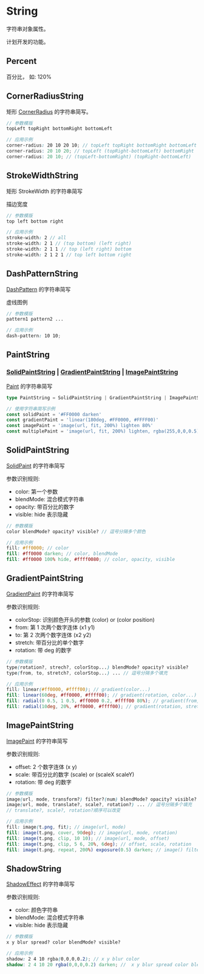 # String

字符串对象属性。

计划开发的功能。

## Percent

百分比， 如: 120%

## CornerRadiusString

矩形 [CornerRadius](../../display/Rect.md#cornerradius-number--number) 的字符串简写。

```scss
// 参数模版
topLeft topRight bottomRight bottomLeft

// 应用示例
corner-radius: 20 10 20 10; // topLeft topRight bottomRight bottomLeft
corner-radius: 20 10 20; // topLeft (topRight-bottomLeft) bottomRight
corner-radius: 20 10; // (topLeft-bottomRight) (topRight-bottomLeft)
```

## StrokeWidthString

矩形 StrokeWidth 的字符串简写

描边宽度

```scss
// 参数模版
top left bottom right

// 应用示例
stroke-width: 2 // all
stroke-width: 2 1 // (top bottom) (left right)
stroke-width: 2 1 1 // top (left right) bottom
stroke-width: 2 1 2 1 // top left bottom right
```

## DashPatternString

[DashPattern](/reference/UI/stroke.md#dashpattern-number) 的字符串简写

虚线图例

```scss
// 参数模版
pattern1 pattern2 ...

// 应用示例
dash-pattern: 10 10;
```

## PaintString

### [SolidPaintString](#solidpaintstring) | [GradientPaintString](#gradientpaintstring) | [ImagePaintString](#imagepaintstring)

[Paint](./Paint.md) 的字符串简写

```ts
type PaintString = SolidPaintString | GradientPaintString | ImagePaintString

// 使用字符串简写示例
const solidPaint = '#FF0000 darken'
const gradientPaint = 'linear(180deg, #FF0000, #FFFF00)'
const imagePaint = 'image(url, fit, 200%) lighten 80%'
const multiplePaint = 'image(url, fit, 200%) lighten, rgba(255,0,0,0.5)'
```

## SolidPaintString

[SolidPaint](/reference/UI/paint/solid.md) 的字符串简写

参数识别规则:

- color: 第一个参数
- blendMode: 混合模式字符串
- opacity: 带百分比的数字
- visible: hide 表示隐藏

```scss
// 参数模版
color blendMode? opacity? visible? // 逗号分隔多个颜色

// 应用示例
fill: #ff0000; // color
fill: #ff0000 darken; // color, blendMode
fill: #ff0000 100% hide, #ffff0080; // color, opacity, visible
```

## GradientPaintString

[GradientPaint](/reference/UI/paint/linear.md) 的字符串简写

参数识别规则:

- colorStop: 识别颜色开头的参数 (color) or (color position)
- from: 第 1 次两个数字连体 (x1 y1)
- to: 第 2 次两个数字连体 (x2 y2)
- stretch: 带百分比的单个数字
- rotation: 带 deg 的数字

```scss
// 参数模版
type(rotation?, strech?, colorStop...) blendMode? opacity? visible?
type(from, to, stretch?, colorStop...) ... // 逗号分隔多个填充

// 应用示例
fill: linear(#ff0000, #ffff00); // gradient(color...)
fill: linear(60deg, #ff0000, #ffff00); // gradient(rotation, color...)
fill: radial(0 0.5, 1 0.5, #ff0000 0.2, #ffff00 80%); // gradient(from, to, color...)
fill: radial(10deg, 20%, #ff0000, #ffff00); // gradient(rotation, stretch, color...)
```

## ImagePaintString

[ImagePaint](/reference/UI/paint/image.md) 的字符串简写

参数识别规则:

- offset: 2 个数字连体 (x y)
- scale: 带百分比的数字 (scale) or (scaleX scaleY)
- rotation: 带 deg 的数字

```scss
// 参数模版
image(url, mode, transform?) filter?(num) blendMode? opacity? visible?
image(url, mode, translate?, scale?, rotation?) ... // 逗号分隔多个填充
// translate?, scale?, rotation?顺序可以改变

// 应用示例
fill: image(t.png, fit); // image(url, mode)
fill: image(t.png, cover, 90deg); // image(url, mode, rotation)
fill: image(t.png, clip, 10 10); // image(url, mode, offset)
fill: image(t.png, clip, 5 6, 20%, 6deg); // offset, scale, rotation
fill: image(t.png, repeat, 200%) exposure(0.5) darken; // image() filter()... blendMode
```

## ShadowString

[ShadowEffect](./Effect.md#shadoweffect) 的字符串简写

参数识别规则:

- color: 颜色字符串
- blendMode: 混合模式字符串
- visible: hide 表示隐藏

```scss
// 参数模版
x y blur spread? color blendMode? visible?

// 应用示例
shadow: 2 4 10 rgba(0,0,0,0.2); // x y blur color
shadow: 2 4 10 20 rgba(0,0,0,0.2) darken; //  x y blur spread color blendMode
```
